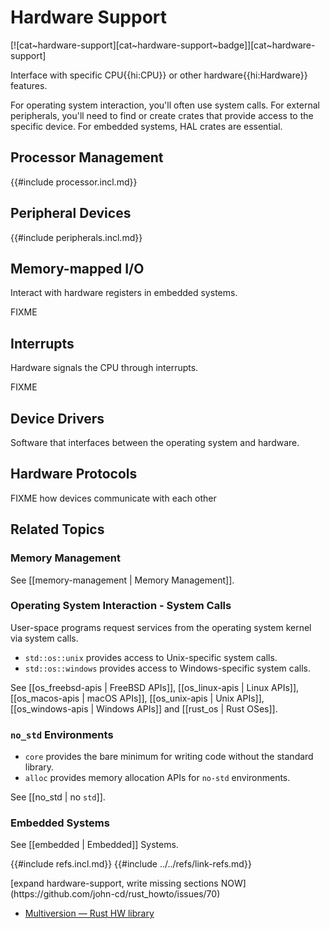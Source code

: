 # Hardware Support

[![cat~hardware-support][cat~hardware-support~badge]][cat~hardware-support]

Interface with specific CPU{{hi:CPU}} or other hardware{{hi:Hardware}} features.

For operating system interaction, you'll often use system calls. For external peripherals, you'll need to find or create crates that provide access to the specific device. For embedded systems, HAL crates are essential.

## Processor Management

{{#include processor.incl.md}}

## Peripheral Devices

{{#include peripherals.incl.md}}

## Memory-mapped I/O

Interact with hardware registers in embedded systems.

FIXME

## Interrupts

Hardware signals the CPU through interrupts.

FIXME

## Device Drivers

Software that interfaces between the operating system and hardware.

## Hardware Protocols

FIXME how devices communicate with each other

## Related Topics

### Memory Management

See [[memory-management | Memory Management]].

### Operating System Interaction - System Calls

User-space programs request services from the operating system kernel via system calls.

- `std::os::unix` provides access to Unix-specific system calls.
- `std::os::windows` provides access to Windows-specific system calls.

See [[os_freebsd-apis | FreeBSD APIs]], [[os_linux-apis | Linux APIs]], [[os_macos-apis | macOS APIs]], [[os_unix-apis | Unix APIs]], [[os_windows-apis | Windows APIs]] and [[rust_os | Rust OSes]].

### `no_std` Environments

- `core` provides the bare minimum for writing code without the standard library.
- `alloc` provides memory allocation APIs for `no-std` environments.

See [[no_std | no `std`]].

### Embedded Systems

See [[embedded | Embedded]] Systems.

{{#include refs.incl.md}}
{{#include ../../refs/link-refs.md}}

<div class="hidden">
[expand hardware-support, write missing sections NOW](https://github.com/john-cd/rust_howto/issues/70)

- [Multiversion — Rust HW library](https://lib.rs/crates/multiversion)

</div>
